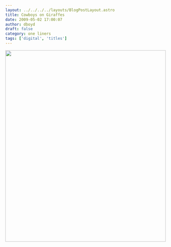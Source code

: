 ```yaml
---
layout: ../../../../layouts/BlogPostLayout.astro
title: Cowboys on Giraffes
date: 2009-05-02 17:00:07
author: dboyd
draft: false
category: one liners
tags: ['digital', 'titles']
---
```

<img
    srcset="https://img.selfiespirits.com/images/2009/05/cowboysGiraffes_480.avif 480w"
    sizes="(max-width: 480px) 100vw"
    src="https://img.selfiespirits.com/images/2009/05/cowboysGiraffes.jpg"
    alt=""
    style="width: clamp(0px, 100%, 600px); height: auto;"
/>

